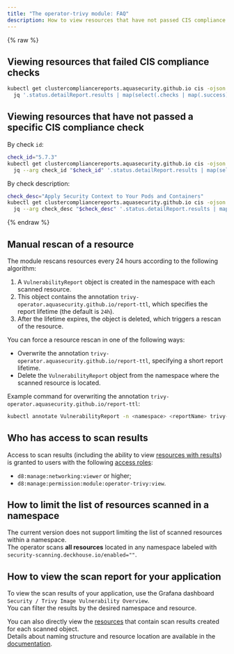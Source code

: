 ```yaml
---
title: "The operator-trivy module: FAQ"
description: How to view resources that have not passed CIS compliance checks in the operator-trivy Deckhouse module.
---
```

{% raw %}

## Viewing resources that failed CIS compliance checks

```bash
kubectl get clustercompliancereports.aquasecurity.github.io cis -ojson | 
  jq '.status.detailReport.results | map(select(.checks | map(.success) | all | not))'
```

## Viewing resources that have not passed a specific CIS compliance check

By check `id`:

```bash
check_id="5.7.3"
kubectl get clustercompliancereports.aquasecurity.github.io cis -ojson | 
  jq --arg check_id "$check_id" '.status.detailReport.results | map(select(.id == $check_id))'
```

By check description:

```bash
check_desc="Apply Security Context to Your Pods and Containers"
kubectl get clustercompliancereports.aquasecurity.github.io cis -ojson |
  jq --arg check_desc "$check_desc" '.status.detailReport.results | map(select(.description == $check_desc))'
```

{% endraw %}

## Manual rescan of a resource

The module rescans resources every 24 hours according to the following algorithm:

1. A `VulnerabilityReport` object is created in the namespace with each scanned resource.  
1. This object contains the annotation `trivy-operator.aquasecurity.github.io/report-ttl`, which specifies the report lifetime (the default is `24h`).  
1. After the lifetime expires, the object is deleted, which triggers a rescan of the resource.  

You can force a resource rescan in one of the following ways:

- Overwrite the annotation `trivy-operator.aquasecurity.github.io/report-ttl`, specifying a short report lifetime.  
- Delete the `VulnerabilityReport` object from the namespace where the scanned resource is located.

Example command for overwriting the annotation `trivy-operator.aquasecurity.github.io/report-ttl`:

```bash
kubectl annotate VulnerabilityReport -n <namespace> <reportName> trivy-operator.aquasecurity.github.io/report-ttl=1s --overwrite
```

## Who has access to scan results

Access to scan results (including the ability to view [resources with results](trivy-cr.html)) is granted to users with the following [access roles](../user-authz/#experimental-access-model):

- `d8:manage:networking:viewer` or higher;
- `d8:manage:permission:module:operator-trivy:view`.

## How to limit the list of resources scanned in a namespace

The current version does not support limiting the list of scanned resources within a namespace.  
The operator scans **all resources** located in any namespace labeled with `security-scanning.deckhouse.io/enabled=""`.

## How to view the scan report for your application

To view the scan results of your application, use the Grafana dashboard `Security / Trivy Image Vulnerability Overview`.  
You can filter the results by the desired namespace and resource.

You can also directly view the [resources](trivy-cr.html) that contain scan results created for each scanned object.  
Details about naming structure and resource location are available in the [documentation](trivy-cr.html).
